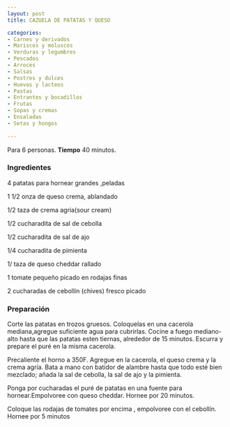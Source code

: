 ```yaml
---
layout: post
title: CAZUELA DE PATATAS Y QUESO

categories:
- Carnes y derivados
- Mariscos y moluscos
- Verduras y legumbres
- Pescados
- Arroces
- Salsas
- Postres y dulces
- Huevos y lacteos
- Pastas
- Entrantes y bocadillos
- Frutas
- Sopas y cremas
- Ensaladas
- Setas y hongos
 
---
```

Para 6 personas.
<b>Tiempo</b> 40 minutos.

<h3>Ingredientes</h3>

4 patatas para hornear grandes ,peladas

1 1/2 onza de queso crema, ablandado

1/2 taza de crema agria(sour cream)

1/2 cucharadita de sal de cebolla

1/2 cucharadita de sal de ajo

1/4 cucharadita de pimienta

1/ taza de queso cheddar rallado

1 tomate pequeño picado en rodajas finas

2 cucharadas de cebollín (chives) fresco picado

<h3>Preparación</h3>

Corte las patatas en trozos gruesos. Coloquelas en una cacerola mediana,agregue suficiente agua para cubrirlas. Cocine a fuego mediano-alto hasta que las patatas esten tiernas, alrededor de 15 minutos. Escurra y prepare el puré en la misma cacerola.

Precaliente el horno a 350F. Agregue en la cacerola, el queso crema y la crema agría. Bata a mano con batidor de alambre hasta que todo esté bien mezclado; añada la sal de cebolla, la sal de ajo y la pimienta.

Ponga por cucharadas el puré de patatas en una fuente para hornear.Empolvoree con queso cheddar. Hornee por 20 minutos.

Coloque las rodajas de tomates por encima , empolvoree con el cebollín. Hornee por 5 minutos

